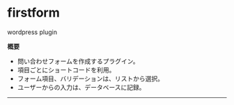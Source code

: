 # firstform
wordpress plugin


**概要**
+ 問い合わせフォームを作成するプラグイン。
+ 項目ごとにショートコードを利用。
+ フォーム項目、バリデーションは、リストから選択。
+ ユーザーからの入力は、データベースに記録。

---




